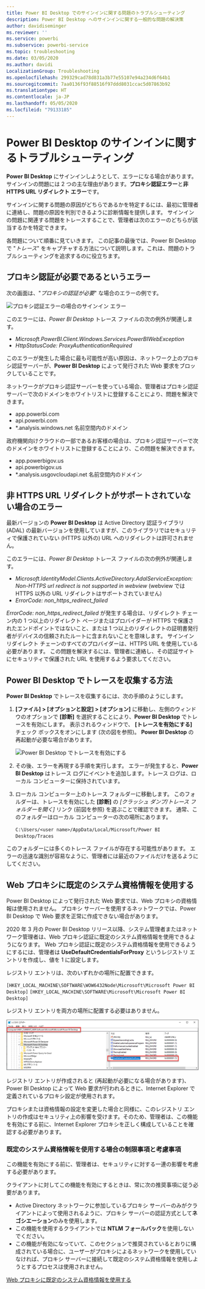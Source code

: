 ```yaml
---
title: Power BI Desktop でのサインインに関する問題のトラブルシューティング
description: Power BI Desktop へのサインインに関する一般的な問題の解決策
author: davidiseminger
ms.reviewer: ''
ms.service: powerbi
ms.subservice: powerbi-service
ms.topic: troubleshooting
ms.date: 03/05/2020
ms.author: davidi
LocalizationGroup: Troubleshooting
ms.openlocfilehash: 299329cad78d831a3b77e55107e94a234d6f64b1
ms.sourcegitcommit: 7aa0136f93f88516f97ddd8031ccac5d07863b92
ms.translationtype: HT
ms.contentlocale: ja-JP
ms.lasthandoff: 05/05/2020
ms.locfileid: "79133185"
---
```

# <a name="troubleshooting-sign-in-for-power-bi-desktop"></a>Power BI Desktop のサインインに関するトラブルシューティング
**Power BI Desktop** にサインインしようとして、エラーになる場合があります。 サインインの問題には 2 つの主な理由があります。**プロキシ認証エラー**と**非 HTTPS URL リダイレクト エラー**です。 

サインインに関する問題の原因がどちらであるかを特定するには、最初に管理者に連絡し、問題の原因を判別できるように診断情報を提供します。 サインインの問題に関連する問題をトレースすることで、管理者は次のエラーのどちらが該当するかを特定できます。 

各問題について順番に見ていきます。 この記事の最後では、Power BI Desktop で "*トレース*" をキャプチャする方法について説明します。これは、問題のトラブルシューティングを追求するのに役立ちます。


## <a name="proxy-authentication-required-error"></a>プロキシ認証が必要であるというエラー

次の画面は、"*プロキシの認証が必要*" な場合のエラーの例です。

![プロキシ認証エラーの場合のサインイン エラー](media/desktop-troubleshooting-sign-in/desktop-tshoot-sign-in_01.png)

このエラーには、*Power BI Desktop* トレース ファイルの次の例外が関連します。

* *Microsoft.PowerBI.Client.Windows.Services.PowerBIWebException*
* *HttpStatusCode: ProxyAuthenticationRequired*

このエラーが発生した場合に最も可能性が高い原因は、ネットワーク上のプロキシ認証サーバーが、**Power BI Desktop** によって発行された Web 要求をブロックしていることです。 

ネットワークがプロキシ認証サーバーを使っている場合、管理者はプロキシ認証サーバーで次のドメインをホワイトリストに登録することにより、問題を解決できます。

* app.powerbi.com
* api.powerbi.com
* *.analysis.windows.net 名前空間内のドメイン

政府機関向けクラウドの一部であるお客様の場合は、プロキシ認証サーバーで次のドメインをホワイトリストに登録することにより、この問題を解決できます。

* app.powerbigov.us
* api.powerbigov.us
* *.analysis.usgovcloudapi.net 名前空間内のドメイン

## <a name="non-https-url-redirect-not-supported-error"></a>非 HTTPS URL リダイレクトがサポートされていない場合のエラー

最新バージョンの **Power BI Desktop** は Active Directory 認証ライブラリ (ADAL) の最新バージョンを使用していますが、このライブラリではセキュリティで保護されていない (HTTPS 以外の) URL へのリダイレクトは許可されません。 

このエラーには、*Power BI Desktop* トレース ファイルの次の例外が関連します。

* *Microsoft.IdentityModel.Clients.ActiveDirectory.AdalServiceException: Non-HTTPS url redirect is not supported in webview* (webview では HTTPS 以外の URL リダイレクトはサポートされていません)
* *ErrorCode: non_https_redirect_failed*

*ErrorCode: non_https_redirect_failed* が発生する場合は、リダイレクト チェーン内の 1 つ以上のリダイレクト ページまたはプロバイダーが HTTPS で保護されたエンドポイントではないこと、または 1 つ以上のリダイレクトの証明書発行者がデバイスの信頼されたルートに含まれないことを意味します。 サインイン リダイレクト チェーンのすべてのプロバイダーは、HTTPS URL を使用している必要があります。 この問題を解決するには、管理者に連絡し、その認証サイトにセキュリティで保護された URL を使用するよう要求してください。 

## <a name="how-to-collect-a-trace-in-power-bi-desktop"></a>Power BI Desktop でトレースを収集する方法

**Power BI Desktop** でトレースを収集するには、次の手順のようにします。

1. **[ファイル] > [オプションと設定] > [オプション]** に移動し、左側のウィンドウのオプションで **[診断]** を選択することにより、**Power BI Desktop** でトレースを有効にします。 表示されるウィンドウで、 **[トレースを有効にする]** チェック ボックスをオンにします (次の図を参照)。 **Power BI Desktop** の再起動が必要な場合があります。
   
   ![Power BI Desktop でトレースを有効にする](media/desktop-troubleshooting-sign-in/desktop-tshoot-sign-in_02.png)

2. その後、エラーを再現する手順を実行します。 エラーが発生すると、**Power BI Desktop** はトレース ログにイベントを追加します。トレース ログは、ローカル コンピューターに保持されています。

3. ローカル コンピューター上のトレース フォルダーに移動します。 このフォルダーは、トレースを有効にした **[診断]** の *[クラッシュ ダンプ/トレース フォルダーを開く]* リンク (前図を参照) を選ぶことで確認できます。 通常、このフォルダーはローカル コンピューターの次の場所にあります。

    `C:\Users/<user name>/AppData/Local/Microsoft/Power BI Desktop/Traces`

このフォルダーには多くのトレース ファイルが存在する可能性があります。 エラーの迅速な識別が容易なように、管理者には最近のファイルだけを送るようにしてください。 


## <a name="using-default-system-credentials-for-web-proxy"></a>Web プロキシに既定のシステム資格情報を使用する

Power BI Desktop によって発行された Web 要求では、Web プロキシの資格情報は使用されません。 プロキシ サーバーを使用するネットワークでは、Power BI Desktop で Web 要求を正常に作成できない場合があります。 

2020 年 3 月の Power BI Desktop リリース以降、システム管理者またはネットワーク管理者は、Web プロキシ認証に既定のシステム資格情報を使用できるようになります。 Web プロキシ認証に既定のシステム資格情報を使用できるようにするには、管理者は **UseDefaultCredentialsForProxy** というレジストリ エントリを作成し、値を 1 に設定します。

レジストリ エントリは、次のいずれかの場所に配置できます。

`[HKEY_LOCAL_MACHINE\SOFTWARE\WOW6432Node\Microsoft\Microsoft Power BI Desktop]`
`[HKEY_LOCAL_MACHINE\SOFTWARE\Microsoft\Microsoft Power BI Desktop]`

レジストリ エントリを両方の場所に配置する必要はありません。

![既定のシステム資格情報を使用するためのレジストリ キー](media/desktop-troubleshooting-sign-in/desktop-tshoot-sign-in-03.png)

レジストリ エントリが作成されると (再起動が必要になる場合があります)、Power BI Desktop によって Web 要求が行われるときに、Internet Explorer で定義されているプロキシ設定が使用されます。 

プロキシまたは資格情報の設定を変更した場合と同様に、このレジストリ エントリの作成はセキュリティ上の影響を受けます。そのため、管理者は、この機能を有効にする前に、Internet Explorer プロキシを正しく構成していることを確認する必要があります。         

### <a name="limitations-and-considerations-for-using-default-system-credentials"></a>既定のシステム資格情報を使用する場合の制限事項と考慮事項

この機能を有効にする前に、管理者は、セキュリティに対する一連の影響を考慮する必要があります。 

クライアントに対してこの機能を有効にするときは、常に次の推奨事項に従う必要があります。

* Active Directory ネットワークに参加しているプロキシ サーバーのみがクライアントによって使用されるように、プロキシ サーバーの認証方式として**ネゴシエーション**のみを使用します。 
* この機能を使用するクライアントでは **NTLM フォールバック**を使用しないでください。
* この機能が有効になっていて、このセクションで推奨されているとおりに構成されている場合に、ユーザーがプロキシによるネットワークを使用していなければ、プロキシ サーバーに接続して既定のシステム資格情報を使用しようとするプロセスは使用されません。


[Web プロキシに既定のシステム資格情報を使用する](#using-default-system-credentials-for-web-proxy)


